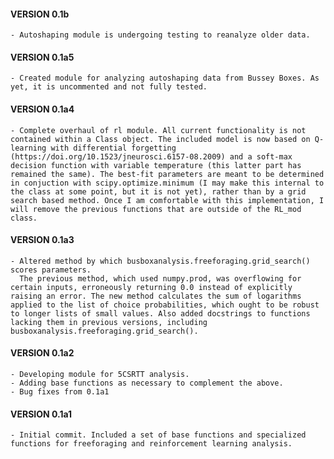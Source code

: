 #### VERSION 0.1b  ####
	- Autoshaping module is undergoing testing to reanalyze older data. 
#### VERSION 0.1a5 ####
	- Created module for analyzing autoshaping data from Bussey Boxes. As yet, it is uncommented and not fully tested. 
#### VERSION 0.1a4 ####
	- Complete overhaul of rl module. All current functionality is not contained within a Class object. The included model is now based on Q-learning with differential forgetting (https://doi.org/10.1523/jneurosci.6157-08.2009) and a soft-max decision function with variable temperature (this latter part has remained the same). The best-fit parameters are meant to be determined in conjuction with scipy.optimize.minimum (I may make this internal to the class at some point, but it is not yet), rather than by a grid search based method. Once I am comfortable with this implementation, I will remove the previous functions that are outside of the RL_mod class. 
#### VERSION 0.1a3 ####
	- Altered method by which busboxanalysis.freeforaging.grid_search() scores parameters. 
	  The previous method, which used numpy.prod, was overflowing for certain inputs, erroneously returning 0.0 instead of explicitly raising an error. The new method calculates the sum of logarithms applied to the list of choice probabilities, which ought to be robust to longer lists of small values. Also added docstrings to functions lacking them in previous versions, including busboxanalysis.freeforaging.grid_search().


#### VERSION 0.1a2 ####
	- Developing module for 5CSRTT analysis.
	- Adding base functions as necessary to complement the above. 
	- Bug fixes from 0.1a1

#### VERSION 0.1a1 ####
	- Initial commit. Included a set of base functions and specialized functions for freeforaging and reinforcement learning analysis. 
